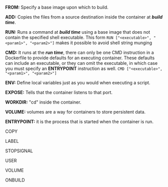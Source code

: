 **FROM:** Specify a base image upon which to build.

**ADD:** Copies the files from a source destination inside the container at ***build time***.

**RUN:** Runs a command at ***build time*** using a base image that does not contain the specified shell executable. This form `RUN ["<executable>", "<param1>", "<param2>"]` makes it possible to avoid shell string munging

**CMD:** It runs at the ***run time***, there can only be one CMD instruction in a Dockerfile to provide defaults for an executing container. These defaults can include an executable, or they can omit the executable, in which case you must specify an **ENTRYPOINT** instruction as well. `CMD ["<executable>", "<param1>", "<param2>"]`

**ENV:** Define local variables just as you would when executing a script.

**EXPOSE:** Tells that the container listens to that port.

**WORKDIR:** "cd" inside the container.

**VOLUME:** volumes are a way for containers to store persistent data.

**ENTRYPOINT:** it is the process that is started when the container is run.


COPY

LABEL

STOPSIGNAL

USER

VOLUME

ONBUILD
